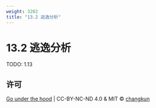 ```yaml
---
weight: 3202
title: "13.2 逃逸分析"
---
```


# 13.2 逃逸分析

TODO: 1.13

## 许可

[Go under the hood](https://github.com/changkun/go-under-the-hood) | CC-BY-NC-ND 4.0 & MIT &copy; [changkun](https://changkun.de)
